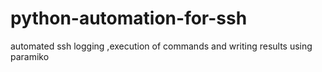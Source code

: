# python-automation-for-ssh
automated ssh logging ,execution of commands and writing results using paramiko
